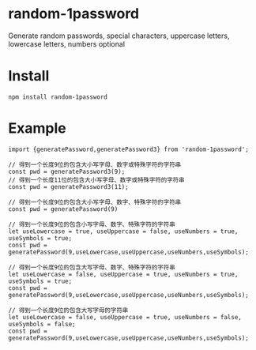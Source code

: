 # random-1password
Generate random passwords, special characters, uppercase letters, lowercase letters, numbers optional

# Install
```
npm install random-1password

```

# Example
```
import {generatePassword,generatePassword3} from 'random-1password';

// 得到一个长度9位的包含大小写字母、数字或特殊字符的字符串
const pwd = generatePassword3(9);
// 得到一个长度11位的包含大小写字母、数字或特殊字符的字符串
const pwd = generatePassword3(11);

// 得到一个长度9位的包含大小写字母、数字、特殊字符的字符串
const pwd = generatePassword(9)

// 得到一个长度9位的包含小写字母、数字、特殊字符的字符串
let useLowercase = true, useUppercase = false, useNumbers = true, useSymbols = true;
const pwd = generatePassword(9,useLowercase,useUppercase,useNumbers,useSymbols);

// 得到一个长度9位的包含大写字母、数字、特殊字符的字符串
let useLowercase = false, useUppercase = true, useNumbers = true, useSymbols = true;
const pwd = generatePassword(9,useLowercase,useUppercase,useNumbers,useSymbols);

// 得到一个长度9位的包含大写字母的字符串
let useLowercase = false, useUppercase = true, useNumbers = false, useSymbols = false;
const pwd = generatePassword(9,useLowercase,useUppercase,useNumbers,useSymbols);
```